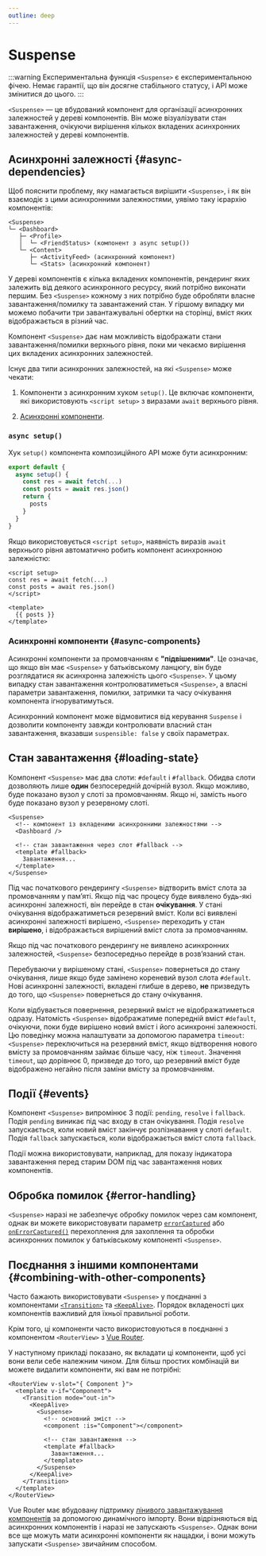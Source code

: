 ```yaml
---
outline: deep
---
```


# Suspense

:::warning Експериментальна функція
`<Suspense>` є експериментальною фічею. Немає гарантії, що він досягне стабільного статусу, і API може змінитися до цього.
:::

`<Suspense>` — це вбудований компонент для організації асинхронних залежностей у дереві компонентів. Він може візуалізувати стан завантаження, очікуючи вирішення кількох вкладених асинхронних залежностей у дереві компонентів.

## Асинхронні залежності {#async-dependencies}

Щоб пояснити проблему, яку намагається вирішити `<Suspense>`, і як він взаємодіє з цими асинхронними залежностями, уявімо таку ієрархію компонентів:

```
<Suspense>
└─ <Dashboard>
   ├─ <Profile>
   │  └─ <FriendStatus> (компонент з async setup())
   └─ <Content>
      ├─ <ActivityFeed> (асинхронний компонент)
      └─ <Stats> (асинхронний компонент)
```

У дереві компонентів є кілька вкладених компонентів, рендеринг яких залежить від деякого асинхронного ресурсу, який потрібно виконати першим. Без `<Suspense>` кожному з них потрібно буде обробляти власне завантаження/помилку та завантажений стан. У гіршому випадку ми можемо побачити три завантажувальні обертки на сторінці, вміст яких відображається в різний час.

Компонент `<Suspense>` дає нам можливість відображати стани завантаження/помилки верхнього рівня, поки ми чекаємо вирішення цих вкладених асинхронних залежностей.

Існує два типи асинхронних залежностей, на які `<Suspense>` може чекати:

1. Компоненти з асинхронним хуком `setup()`. Це включає компоненти, які використовують `<script setup>` з виразами `await` верхнього рівня.

2. [Асинхронні компоненти](/guide/components/async.html).

### `async setup()`

Хук `setup()` компонента композиційного АРІ може бути асинхронним:

```js
export default {
  async setup() {
    const res = await fetch(...)
    const posts = await res.json()
    return {
      posts
    }
  }
}
```

Якщо використовується `<script setup>`, наявність виразів `await` верхнього рівня автоматично робить компонент асинхронною залежністю:

```vue
<script setup>
const res = await fetch(...)
const posts = await res.json()
</script>

<template>
  {{ posts }}
</template>
```

### Асинхронні компоненти {#async-components}

Асинхронні компоненти за промовчанням є **"підвішеними"**. Це означає, що якщо він має `<Suspense>` у батьківському ланцюгу, він буде розглядатися як асинхронна залежність цього `<Suspense>`. У цьому випадку стан завантаження контролюватиметься `<Suspense>`, а власні параметри завантаження, помилки, затримки та часу очікування компонента ігноруватимуться.

Асинхронний компонент може відмовитися від керування `Suspense` і дозволити компоненту завжди контролювати власний стан завантаження, вказавши `suspensible: false` у своїх параметрах.

## Стан завантаження {#loading-state}

Компонент `<Suspense>` має два слоти: `#default` і `#fallback`. Обидва слоти дозволяють лише **один** безпосередній дочірній вузол. Якщо можливо, буде показано вузол у слоті за промовчанням. Якщо ні, замість нього буде показано вузол у резервному слоті.

```vue-html
<Suspense>
  <!-- компонент із вкладеними асинхронними залежностями -->
  <Dashboard />

  <!-- стан завантаження через слот #fallback -->
  <template #fallback>
    Завантаження...
  </template>
</Suspense>
```

Під час початкового рендерингу `<Suspense>` відтворить вміст слота за промовчанням у пам’яті. Якщо під час процесу буде виявлено будь-які асинхронні залежності, він перейде в стан **очікування**. У стані очікування відображатиметься резервний вміст. Коли всі виявлені асинхронні залежності вирішено, `<Suspense>` переходить у стан **вирішено**, і відображається вирішений вміст слота за промовчанням.

Якщо під час початкового рендерингу не виявлено асинхронних залежностей, `<Suspense>` безпосередньо перейде в розв’язаний стан.

Перебуваючи у вирішеному стані, `<Suspense>` повернеться до стану очікування, лише якщо буде замінено кореневий вузол слота `#default`. Нові асинхронні залежності, вкладені глибше в дерево, **не** призведуть до того, що `<Suspense>` повернеться до стану очікування.

Коли відбувається повернення, резервний вміст не відображатиметься одразу. Натомість `<Suspense>` відображатиме попередній вміст `#default`, очікуючи, поки буде вирішено новий вміст і його асинхронні залежності. Цю поведінку можна налаштувати за допомогою параметра `timeout`: `<Suspense>` переключиться на резервний вміст, якщо відтворення нового вмісту за промовчанням займає більше часу, ніж `timeout`. Значення `timeout`, що дорівнює 0, призведе до того, що резервний вміст буде відображено негайно після заміни вмісту за промовчанням.

## Події {#events}

Компонент `<Suspense>` випромінює 3 події: `pending`, `resolve` і `fallback`. Подія `pending` виникає під час входу в стан очікування. Подія `resolve` запускається, коли новий вміст закінчує розпізнавання у слоті `default`. Подія `fallback` запускається, коли відображається вміст слота `fallback`.

Події можна використовувати, наприклад, для показу індикатора завантаження перед старим DOM під час завантаження нових компонентів.

## Обробка помилок {#error-handling}

`<Suspense>` наразі не забезпечує обробку помилок через сам компонент, однак ви можете використовувати параметр [`errorCaptured`](/api/options-lifecycle.html#errorcaptured) або [`onErrorCaptured()`]( /api/composition-api-lifecycle.html#onerrorcaptured) перехоплення для захоплення та обробки асинхронних помилок у батьківському компоненті `<Suspense>`.

## Поєднання з іншими компонентами {#combining-with-other-components}

Часто бажають використовувати `<Suspense>` у поєднанні з компонентами [`<Transition>`](./transition) та [`<KeepAlive>`](./keep-alive). Порядок вкладеності цих компонентів важливий для їхньої правильної роботи.

Крім того, ці компоненти часто використовуються в поєднанні з компонентом `<RouterView>` з [Vue Router](https://router.vuejs.org/).

У наступному прикладі показано, як вкладати ці компоненти, щоб усі вони вели себе належним чином. Для більш простих комбінацій ви можете видалити компоненти, які вам не потрібні:

```vue-html
<RouterView v-slot="{ Component }">
  <template v-if="Component">
    <Transition mode="out-in">
      <KeepAlive>
        <Suspense>
          <!-- основний зміст -->
          <component :is="Component"></component>

          <!-- стан завантаження -->
          <template #fallback>
            Завантаження...
          </template>
        </Suspense>
      </KeepAlive>
    </Transition>
  </template>
</RouterView>
```

Vue Router має вбудовану підтримку [лінивого завантажування компонентів](https://router.vuejs.org/guide/advanced/lazy-loading.html) за допомогою динамічного імпорту. Вони відрізняються від асинхронних компонентів і наразі не запускають `<Suspense>`. Однак вони все ще можуть мати асинхронні компоненти як нащадки, і вони можуть запускати `<Suspense>` звичайним способом.
